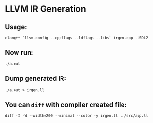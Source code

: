 # LLVM IR Generation

## Usage:
```
clang++ `llvm-config --cppflags --ldflags --libs` irgen.cpp -lSDL2
```

## Now run:
```
./a.out
```

## Dump generated IR:
```
./a.out > irgen.ll
```

## You can `diff` with compiler created file:
```
diff -I -W --width=200 --minimal --color -y irgen.ll ../src/app.ll
``` 